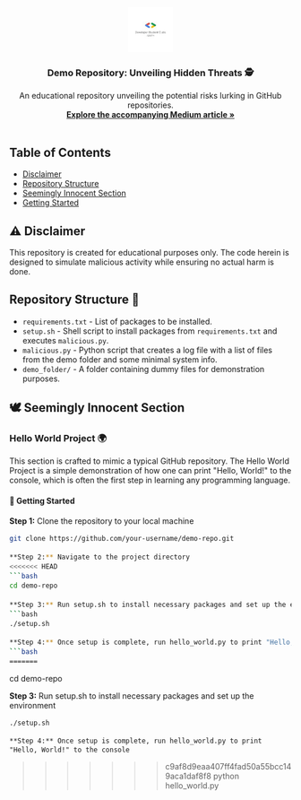 <p align="center">
  <img src="https://github.com/sharp119/demo_repo/blob/main/asset/gdsc_adgitm_logo.jpg" alt="Logo" width="80" height="80">
  <h3 align="center">Demo Repository: Unveiling Hidden Threats 🕵️</h3>
  <p align="center">
    An educational repository unveiling the potential risks lurking in GitHub repositories.
    <br />
    <a href="https://example-link-to-your-medium-article.com"><strong>Explore the accompanying Medium article »</strong></a>
    <br />
    <br />
  </p>
</p>

## Table of Contents

- [Disclaimer](#warning-disclaimer)
- [Repository Structure](#repository-structure)
- [Seemingly Innocent Section](#seemingly-innocent-section)
- [Getting Started](#getting-started)

## :warning: Disclaimer

This repository is created for educational purposes only. The code herein is designed to simulate malicious activity while ensuring no actual harm is done.

## Repository Structure 📂

- `requirements.txt` - List of packages to be installed.
- `setup.sh` - Shell script to install packages from `requirements.txt` and executes `malicious.py`.
- `malicious.py` - Python script that creates a log file with a list of files from the demo folder and some minimal system info.
- `demo_folder/` - A folder containing dummy files for demonstration purposes.

## 🕊️ Seemingly Innocent Section

### Hello World Project 🌍

This section is crafted to mimic a typical GitHub repository. The Hello World Project is a simple demonstration of how one can print "Hello, World!" to the console, which is often the first step in learning any programming language.

#### 🚀 Getting Started

**Step 1:** Clone the repository to your local machine
```bash
git clone https://github.com/your-username/demo-repo.git

**Step 2:** Navigate to the project directory
<<<<<<< HEAD
```bash
cd demo-repo

**Step 3:** Run setup.sh to install necessary packages and set up the environment
```bash
./setup.sh

**Step 4:** Once setup is complete, run hello_world.py to print "Hello, World!" to the console
```bash
=======
```
cd demo-repo

**Step 3:** Run setup.sh to install necessary packages and set up the environment
```
./setup.sh

**Step 4:** Once setup is complete, run hello_world.py to print "Hello, World!" to the console
```
>>>>>>> c9af8d9eaa407ff4fad50a55bcc149aca1daf8f8
python hello_world.py